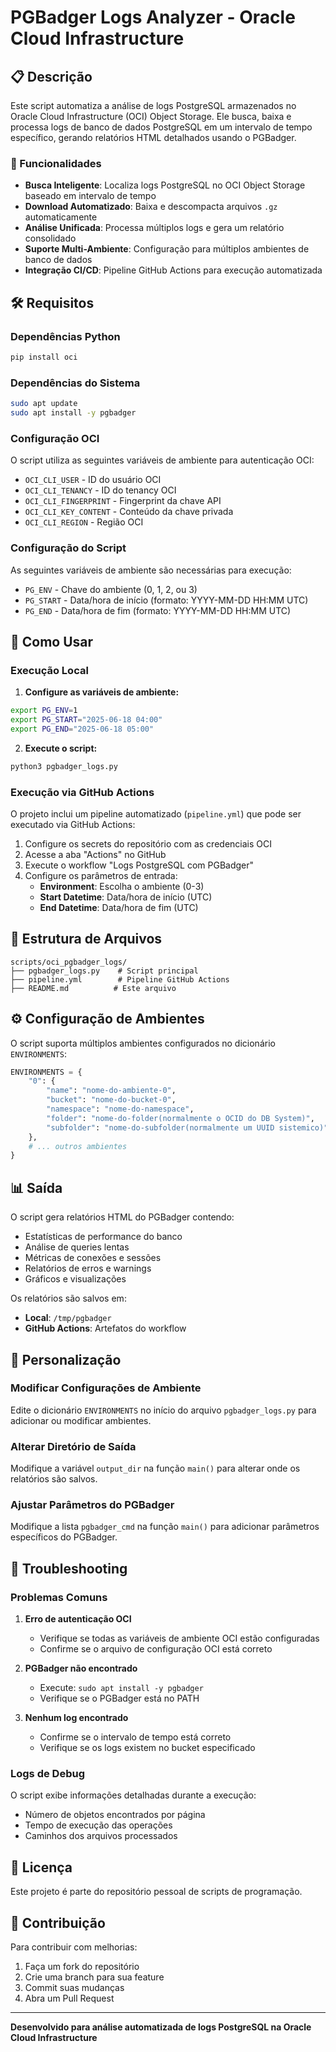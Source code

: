 # PGBadger Logs Analyzer - Oracle Cloud Infrastructure

## 📋 Descrição

Este script automatiza a análise de logs PostgreSQL armazenados no Oracle Cloud Infrastructure (OCI) Object Storage. Ele busca, baixa e processa logs de banco de dados PostgreSQL em um intervalo de tempo específico, gerando relatórios HTML detalhados usando o PGBadger.

### 🎯 Funcionalidades

- **Busca Inteligente**: Localiza logs PostgreSQL no OCI Object Storage baseado em intervalo de tempo
- **Download Automatizado**: Baixa e descompacta arquivos `.gz` automaticamente
- **Análise Unificada**: Processa múltiplos logs e gera um relatório consolidado
- **Suporte Multi-Ambiente**: Configuração para múltiplos ambientes de banco de dados
- **Integração CI/CD**: Pipeline GitHub Actions para execução automatizada

## 🛠️ Requisitos

### Dependências Python
```bash
pip install oci
```

### Dependências do Sistema
```bash
sudo apt update
sudo apt install -y pgbadger
```

### Configuração OCI
O script utiliza as seguintes variáveis de ambiente para autenticação OCI:
- `OCI_CLI_USER` - ID do usuário OCI
- `OCI_CLI_TENANCY` - ID do tenancy OCI
- `OCI_CLI_FINGERPRINT` - Fingerprint da chave API
- `OCI_CLI_KEY_CONTENT` - Conteúdo da chave privada
- `OCI_CLI_REGION` - Região OCI

### Configuração do Script
As seguintes variáveis de ambiente são necessárias para execução:
- `PG_ENV` - Chave do ambiente (0, 1, 2, ou 3)
- `PG_START` - Data/hora de início (formato: YYYY-MM-DD HH:MM UTC)
- `PG_END` - Data/hora de fim (formato: YYYY-MM-DD HH:MM UTC)

## 🚀 Como Usar

### Execução Local

1. **Configure as variáveis de ambiente:**
```bash
export PG_ENV=1
export PG_START="2025-06-18 04:00"
export PG_END="2025-06-18 05:00"
```

2. **Execute o script:**
```bash
python3 pgbadger_logs.py
```

### Execução via GitHub Actions

O projeto inclui um pipeline automatizado (`pipeline.yml`) que pode ser executado via GitHub Actions:

1. Configure os secrets do repositório com as credenciais OCI
2. Acesse a aba "Actions" no GitHub
3. Execute o workflow "Logs PostgreSQL com PGBadger"
4. Configure os parâmetros de entrada:
   - **Environment**: Escolha o ambiente (0-3)
   - **Start Datetime**: Data/hora de início (UTC)
   - **End Datetime**: Data/hora de fim (UTC)

## 📁 Estrutura de Arquivos

```
scripts/oci_pgbadger_logs/
├── pgbadger_logs.py    # Script principal
├── pipeline.yml        # Pipeline GitHub Actions
├── README.md          # Este arquivo
```

## ⚙️ Configuração de Ambientes

O script suporta múltiplos ambientes configurados no dicionário `ENVIRONMENTS`:

```python
ENVIRONMENTS = {
    "0": {
        "name": "nome-do-ambiente-0",
        "bucket": "nome-do-bucket-0",
        "namespace": "nome-do-namespace",
        "folder": "nome-do-folder(normalmente o OCID do DB System)",
        "subfolder": "nome-do-subfolder(normalmente um UUID sistemico)"
    },
    # ... outros ambientes
}
```

## 📊 Saída

O script gera relatórios HTML do PGBadger contendo:
- Estatísticas de performance do banco
- Análise de queries lentas
- Métricas de conexões e sessões
- Relatórios de erros e warnings
- Gráficos e visualizações

Os relatórios são salvos em:
- **Local**: `/tmp/pgbadger`
- **GitHub Actions**: Artefatos do workflow

## 🔧 Personalização

### Modificar Configurações de Ambiente
Edite o dicionário `ENVIRONMENTS` no início do arquivo `pgbadger_logs.py` para adicionar ou modificar ambientes.

### Alterar Diretório de Saída
Modifique a variável `output_dir` na função `main()` para alterar onde os relatórios são salvos.

### Ajustar Parâmetros do PGBadger
Modifique a lista `pgbadger_cmd` na função `main()` para adicionar parâmetros específicos do PGBadger.

## 🐛 Troubleshooting

### Problemas Comuns

1. **Erro de autenticação OCI**
   - Verifique se todas as variáveis de ambiente OCI estão configuradas
   - Confirme se o arquivo de configuração OCI está correto

2. **PGBadger não encontrado**
   - Execute: `sudo apt install -y pgbadger`
   - Verifique se o PGBadger está no PATH

3. **Nenhum log encontrado**
   - Confirme se o intervalo de tempo está correto
   - Verifique se os logs existem no bucket especificado

### Logs de Debug
O script exibe informações detalhadas durante a execução:
- Número de objetos encontrados por página
- Tempo de execução das operações
- Caminhos dos arquivos processados

## 📝 Licença

Este projeto é parte do repositório pessoal de scripts de programação.

## 🤝 Contribuição

Para contribuir com melhorias:
1. Faça um fork do repositório
2. Crie uma branch para sua feature
3. Commit suas mudanças
4. Abra um Pull Request

---

**Desenvolvido para análise automatizada de logs PostgreSQL na Oracle Cloud Infrastructure**